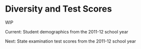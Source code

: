# Diversity and Test Scores
WIP

Current:
Student demographics from the 2011-12 school year

Next:
State examination test scores from the 2011-12 school year
